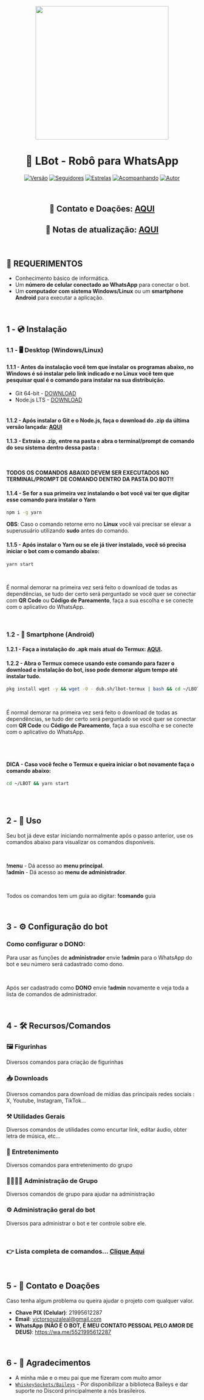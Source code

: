 <p align="center">
<img src="https://img95.pixhost.to/images/1083/472612217_8876.jpg" width="350" height="350"/>
</p>
<h1 align="center">🤖 LBot - Robô para WhatsApp</h1>
<p align="center">
<a href="#"><img title="Versão" src="https://img.shields.io/github/package-json/v/victorsouzaleal/lbot-whatsapp?label=vers%C3%A3o&color=#79C83D"/></a>
<a href="https://github.com/victorsouzaleal/followers"><img title="Seguidores" src="https://img.shields.io/github/followers/victorsouzaleal?label=seguidores&style=flat&color=#79C83D"/></a>
<a href="https://github.com/victorsouzaleal/lbot-whatsapp/stargazers/"><img title="Estrelas" src="https://img.shields.io/github/stars/victorsouzaleal/lbot-whatsapp?label=estrelas&style=flat&color=#79C83D"></a>
<a href="https://github.com/victorsouzaleal/lbot-whatsapp/watchers"><img title="Acompanhando" src="https://img.shields.io/github/watchers/victorsouzaleal/lbot-whatsapp?label=acompanhando&style=flat&color=#79C83D"></a>
<a href="https://github.com/victorsouzaleal"><img title="Autor" src="https://img.shields.io/badge/autor-victorsouzaleal-blue.svg?logo=github&color=#79C83D"></a>
</p>

<br>
<h2 align="center"> 👤 Contato e Doações: <a href="https://github.com/victorsouzaleal/lbot-whatsapp?tab=readme-ov-file#5----contato-e-doações">AQUI</a> </h2>
<h2 align="center"> 🔄 Notas de atualização: <a href="https://github.com/victorsouzaleal/lbot-whatsapp/blob/main/docs/CHANGELOG.md">AQUI</a></h2>

<br>

## 🚨 REQUERIMENTOS
- Conhecimento básico de informática. <br>
- Um **número de celular conectado ao WhatsApp** para conectar o bot. <br>
- Um **computador com sistema Windows/Linux** ou um **smartphone Android** para executar a aplicação.<br>

<br>

## 1 - 💿 Instalação

### 1.1 - 🖥️ Desktop (Windows/Linux)

#### 1.1.1 - Antes da instalação você tem que instalar os programas abaixo, no Windows é só instalar pelo link indicado e no Linux você tem que pesquisar qual é o comando para instalar na sua distribuição.
- Git 64-bit - [DOWNLOAD](https://git-scm.com/downloads/win)<br>
- Node.js LTS - [DOWNLOAD](https://nodejs.org/en/)<br><br>

#### 1.1.2 - Após instalar o Git e o Node.js, faça o download do **.zip** da última versão lançada: [AQUI](https://github.com/victorsouzaleal/lbot-whatsapp/releases/latest)

#### 1.1.3 - Extraia o **.zip**, entre na pasta e abra o **terminal/prompt de comando** do seu sistema **dentro dessa pasta** :

<br>

**TODOS OS COMANDOS ABAIXO DEVEM SER EXECUTADOS NO TERMINAL/PROMPT DE COMANDO DENTRO DA PASTA DO BOT!!**

#### 1.1.4 - Se for a sua primeira vez instalando o bot você vai ter que digitar esse comando para instalar o **Yarn**
```bash
npm i -g yarn
```

**OBS**: Caso o comando retorne erro no **Linux** você vai precisar se elevar a superusuário utilizando **sudo** antes do comando.

#### 1.1.5 - Após instalar o **Yarn** ou se ele já tiver instalado, você só precisa iniciar o bot com o comando abaixo:
```bash
yarn start
```

<br>

É normal demorar na primeira vez será feito o download de todas as dependências, se tudo der certo será perguntado se você quer se conectar com **QR Code** ou **Código de Pareamento**, faça a sua escolha e se conecte com o aplicativo do WhatsApp. 

<br>

### 1.2 - 📱 Smartphone (Android)

#### 1.2.1 - Faça a instalação do .apk mais atual do Termux: [AQUI](https://github.com/termux/termux-app/releases/download/v0.118.2/termux-app_v0.118.2+github-debug_universal.apk).

#### 1.2.2 - Abra o **Termux** comece usando este comando para fazer o download e instalação do bot, isso pode demorar algum tempo até instalar tudo.
```bash
pkg install wget -y && wget -O - dub.sh/lbot-termux | bash && cd ~/LBOT && yarn start
```
<br>

É normal demorar na primeira vez será feito o download de todas as dependências, se tudo der certo será perguntado se você quer se conectar com **QR Code** ou **Código de Pareamento**, faça a sua escolha e se conecte com o aplicativo do WhatsApp. 

<br>
<br>

#### DICA - Caso você feche o Termux e queira iniciar o bot novamente faça o comando abaixo:
```bash
cd ~/LBOT && yarn start
```

<br>
<br>

## 2 - 🤖 Uso

Seu bot já deve estar iniciando normalmente após o passo anterior, use os comandos abaixo para visualizar os comandos disponíveis.

<br>

**!menu** - Dá acesso ao **menu principal**.<br>
**!admin** - Dá acesso ao **menu de administrador**.

<br>

Todos os comandos tem um guia ao digitar: **!comando** guia

<br>

## 3 - ⚙️ Configuração do bot

### Como configurar o DONO:
Para usar as funções de **administrador** envie **!admin** para o WhatsApp do bot e seu número será cadastrado como dono.

<br>

Após ser cadastrado como **DONO** envie **!admin** novamente e veja toda a lista de comandos de administrador.

<br>

## 4 - 🛠️ Recursos/Comandos

### 🖼️ Figurinhas
Diversos comandos para criação de figurinhas

### 📥 Downloads 
Diversos comandos para download de mídias das principais redes sociais : X, Youtube, Instagram, TikTok...

### ⚒️ Utilidades Gerais
Diversos comandos de utilidades como encurtar link, editar áudio, obter letra de música, etc...

### 👾 Entretenimento
Diversos comandos para entretenimento do grupo

### 👨‍👩‍👦‍👦 Administração de Grupo
Diversos comandos de grupo para ajudar na administração

### ⚙️ Administração geral do bot
Diversos para administrar o bot e ter controle sobre ele.

<br>

### 👉 Lista completa de comandos... [Clique Aqui](docs/COMANDOS.md)

<br>

## 5 - 👤 Contato e Doações
Caso tenha algum problema ou queira ajudar o projeto com qualquer valor. 

* **Chave PIX (Celular)**: 21995612287
* **Email**: victorsouzaleal@gmail.com
* **WhatsApp (NÃO É O BOT, É MEU CONTATO PESSOAL PELO AMOR DE DEUS)**: https://wa.me/5521995612287

<br>

## 6 - 🙏 Agradecimentos

* A minha mãe e o meu pai que me fizeram com muito amor
* [`WhiskeySockets/Baileys`](https://github.com/WhiskeySockets/Baileys) - Por disponibilizar a biblioteca Baileys e dar suporte no Discord principalmente a nós brasileiros.
